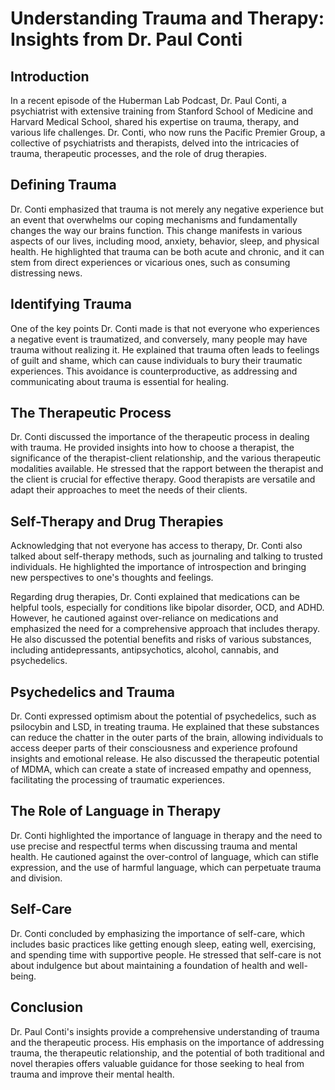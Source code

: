 # Understanding Trauma and Therapy: Insights from Dr. Paul Conti

## Introduction

In a recent episode of the Huberman Lab Podcast, Dr. Paul Conti, a psychiatrist with extensive training from Stanford School of Medicine and Harvard Medical School, shared his expertise on trauma, therapy, and various life challenges. Dr. Conti, who now runs the Pacific Premier Group, a collective of psychiatrists and therapists, delved into the intricacies of trauma, therapeutic processes, and the role of drug therapies.

## Defining Trauma

Dr. Conti emphasized that trauma is not merely any negative experience but an event that overwhelms our coping mechanisms and fundamentally changes the way our brains function. This change manifests in various aspects of our lives, including mood, anxiety, behavior, sleep, and physical health. He highlighted that trauma can be both acute and chronic, and it can stem from direct experiences or vicarious ones, such as consuming distressing news.

## Identifying Trauma

One of the key points Dr. Conti made is that not everyone who experiences a negative event is traumatized, and conversely, many people may have trauma without realizing it. He explained that trauma often leads to feelings of guilt and shame, which can cause individuals to bury their traumatic experiences. This avoidance is counterproductive, as addressing and communicating about trauma is essential for healing.

## The Therapeutic Process

Dr. Conti discussed the importance of the therapeutic process in dealing with trauma. He provided insights into how to choose a therapist, the significance of the therapist-client relationship, and the various therapeutic modalities available. He stressed that the rapport between the therapist and the client is crucial for effective therapy. Good therapists are versatile and adapt their approaches to meet the needs of their clients.

## Self-Therapy and Drug Therapies

Acknowledging that not everyone has access to therapy, Dr. Conti also talked about self-therapy methods, such as journaling and talking to trusted individuals. He highlighted the importance of introspection and bringing new perspectives to one's thoughts and feelings.

Regarding drug therapies, Dr. Conti explained that medications can be helpful tools, especially for conditions like bipolar disorder, OCD, and ADHD. However, he cautioned against over-reliance on medications and emphasized the need for a comprehensive approach that includes therapy. He also discussed the potential benefits and risks of various substances, including antidepressants, antipsychotics, alcohol, cannabis, and psychedelics.

## Psychedelics and Trauma

Dr. Conti expressed optimism about the potential of psychedelics, such as psilocybin and LSD, in treating trauma. He explained that these substances can reduce the chatter in the outer parts of the brain, allowing individuals to access deeper parts of their consciousness and experience profound insights and emotional release. He also discussed the therapeutic potential of MDMA, which can create a state of increased empathy and openness, facilitating the processing of traumatic experiences.

## The Role of Language in Therapy

Dr. Conti highlighted the importance of language in therapy and the need to use precise and respectful terms when discussing trauma and mental health. He cautioned against the over-control of language, which can stifle expression, and the use of harmful language, which can perpetuate trauma and division.

## Self-Care

Dr. Conti concluded by emphasizing the importance of self-care, which includes basic practices like getting enough sleep, eating well, exercising, and spending time with supportive people. He stressed that self-care is not about indulgence but about maintaining a foundation of health and well-being.

## Conclusion

Dr. Paul Conti's insights provide a comprehensive understanding of trauma and the therapeutic process. His emphasis on the importance of addressing trauma, the therapeutic relationship, and the potential of both traditional and novel therapies offers valuable guidance for those seeking to heal from trauma and improve their mental health.
